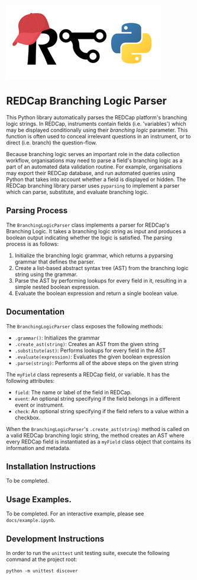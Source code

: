 ![REDCap Branching Logic Parser Logo](logo-small.png)

# REDCap Branching Logic Parser

This Python library automatically parses the REDCap platform's branching logic strings. In REDCap, instruments contain fields (i.e. 'variables') which may be displayed conditionally using their *branching logic* parameter. This function is often used to conceal irrelevant questions in an instrument, or to direct (i.e. branch) the question-flow.

Because branching logic serves an important role in the data collection workflow, organisations may need to parse a field's branching logic as a part of an automated data validation routine. For example, organisations may export their REDCap database, and run automated queries using Python that takes into account whether a field is displayed or hidden. The REDCap branching library parser uses `pyparsing` to implement a parser which can parse, substitute, and evaluate branching logic.

## Parsing Process

The `BranchingLogicParser` class implements a parser for REDCap's Branching Logic. It takes a branching logic string as input and produces a boolean output indicating whether the logic is satisfied. The parsing process is as follows:

1. Initialize the branching logic grammar, which returns a pyparsing grammar that defines the parser.
2. Create a list-based abstract syntax tree (AST) from the branching logic string using the grammar.
3. Parse the AST by performing lookups for every field in it, resulting in a simple nested boolean expression.
4. Evaluate the boolean expression and return a single boolean value.

## Documentation

The `BranchingLogicParser` class exposes the following methods:

* `.grammar()`: Initializes the grammar
* `.create_ast(string)`: Creates an AST from the given string
* `.substitute(ast)`: Performs lookups for every field in the AST
* `.evaluate(expression)`: Evaluates the given boolean expression
* `.parse(string)`: Performs all of the above steps on the given string

The `myField` class represents a REDCap field, or variable. It has the following attributes:

* `field`: The name or label of the field in REDCap.
* `event`: An optional string specifying if the field belongs in a different event or instrument.
* `check`: An optional string specifying if the field refers to a value within a checkbox.

When the `BranchingLogicParser`'s `.create_ast(string)` method is called on a valid REDCap branching logic string, the method creates an AST where every REDCap field is instantiated as a `myField` class object that contains its information and metadata.

## Installation Instructions

To be completed.

## Usage Examples.

To be completed. For an interactive example, please see `docs/example.ipynb`. 

## Development Instructions

In order to run the `unittest` unit testing suite, execute the following command at the project root:

```
python -m unittest discover
```